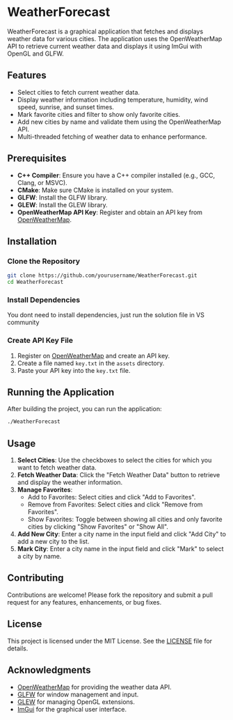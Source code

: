 # WeatherForecast

WeatherForecast is a graphical application that fetches and displays weather data for various cities. The application uses the OpenWeatherMap API to retrieve current weather data and displays it using ImGui with OpenGL and GLFW.

## Features

- Select cities to fetch current weather data.
- Display weather information including temperature, humidity, wind speed, sunrise, and sunset times.
- Mark favorite cities and filter to show only favorite cities.
- Add new cities by name and validate them using the OpenWeatherMap API.
- Multi-threaded fetching of weather data to enhance performance.

## Prerequisites

- **C++ Compiler**: Ensure you have a C++ compiler installed (e.g., GCC, Clang, or MSVC).
- **CMake**: Make sure CMake is installed on your system.
- **GLFW**: Install the GLFW library.
- **GLEW**: Install the GLEW library.
- **OpenWeatherMap API Key**: Register and obtain an API key from [OpenWeatherMap](https://home.openweathermap.org/users/sign_up).

## Installation

### Clone the Repository

```bash
git clone https://github.com/yourusername/WeatherForecast.git
cd WeatherForecast
```

### Install Dependencies

You dont need to install dependencies, just run the solution file in VS community


### Create API Key File

1. Register on [OpenWeatherMap](https://home.openweathermap.org/users/sign_up) and create an API key.
2. Create a file named `key.txt` in the `assets` directory.
3. Paste your API key into the `key.txt` file.

## Running the Application

After building the project, you can run the application:

```bash
./WeatherForecast
```

## Usage

1. **Select Cities**: Use the checkboxes to select the cities for which you want to fetch weather data.
2. **Fetch Weather Data**: Click the "Fetch Weather Data" button to retrieve and display the weather information.
3. **Manage Favorites**:
   - Add to Favorites: Select cities and click "Add to Favorites".
   - Remove from Favorites: Select cities and click "Remove from Favorites".
   - Show Favorites: Toggle between showing all cities and only favorite cities by clicking "Show Favorites" or "Show All".
4. **Add New City**: Enter a city name in the input field and click "Add City" to add a new city to the list.
5. **Mark City**: Enter a city name in the input field and click "Mark" to select a city by name.

## Contributing

Contributions are welcome! Please fork the repository and submit a pull request for any features, enhancements, or bug fixes.

## License

This project is licensed under the MIT License. See the [LICENSE](LICENSE) file for details.

## Acknowledgments

- [OpenWeatherMap](https://openweathermap.org/) for providing the weather data API.
- [GLFW](https://www.glfw.org/) for window management and input.
- [GLEW](http://glew.sourceforge.net/) for managing OpenGL extensions.
- [ImGui](https://github.com/ocornut/imgui) for the graphical user interface.
